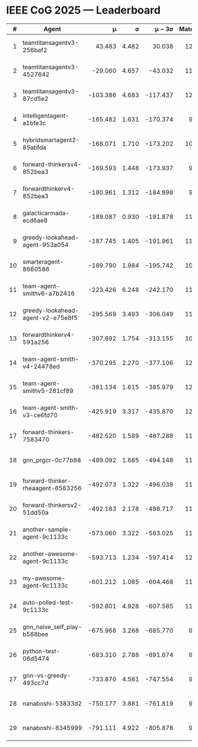 # IEEE CoG 2025 — Leaderboard

| # | Agent | μ | σ | μ − 3σ | Matches | Updated |
|---:|---|---:|---:|---:|---:|---|
| 1 | teamtitansagentv3-256baf2 | 43.483 | 4.482 | 30.038 | 12160 | 2025-08-21 13:51 |
| 2 | teamtitansagentv3-4527642 | -29.060 | 4.657 | -43.032 | 11434 | 2025-08-21 13:51 |
| 3 | teamtitansagentv3-87cd5e2 | -103.386 | 4.683 | -117.437 | 12906 | 2025-08-21 13:51 |
| 4 | intelligentagent-a1bfe3c | -165.482 | 1.631 | -170.374 | 9825 | 2025-08-21 13:51 |
| 5 | hybridsmartagent2-85abfda | -168.071 | 1.710 | -173.202 | 10561 | 2025-08-21 13:51 |
| 6 | forward-thinkersv4-852bea3 | -169.593 | 1.448 | -173.937 | 9557 | 2025-08-21 13:51 |
| 7 | forwardthinkerv4-852bea3 | -180.961 | 1.312 | -184.898 | 9581 | 2025-08-21 13:51 |
| 8 | galacticarmada-ecd6ae8 | -189.087 | 0.930 | -191.878 | 11520 | 2025-08-21 13:51 |
| 9 | greedy-lookahead-agent-953a054 | -187.745 | 1.405 | -191.961 | 11424 | 2025-08-21 13:51 |
| 10 | smarteragent-8660586 | -189.790 | 1.984 | -195.742 | 10333 | 2025-08-21 13:51 |
| 11 | team-agent-smithv6-a7b2416 | -223.426 | 6.248 | -242.170 | 11620 | 2025-08-21 13:51 |
| 12 | greedy-lookahead-agent-v2-e75e8f5 | -295.569 | 3.493 | -306.049 | 11904 | 2025-08-21 13:51 |
| 13 | forwardthinkerv4-591a256 | -307.892 | 1.754 | -313.155 | 10079 | 2025-08-21 13:51 |
| 14 | team-agent-smith-v4-24478ed | -370.295 | 2.270 | -377.106 | 12462 | 2025-08-21 13:51 |
| 15 | team-agent-smithv5-281cf89 | -381.134 | 1.615 | -385.979 | 12280 | 2025-08-21 13:51 |
| 16 | team-agent-smith-v3-ce6fd70 | -425.919 | 3.317 | -435.870 | 12962 | 2025-08-21 13:51 |
| 17 | forward-thinkers-7583470 | -482.520 | 1.589 | -487.288 | 11300 | 2025-08-21 13:51 |
| 18 | gnn_prgcr-0c77b88 | -489.092 | 1.685 | -494.148 | 11090 | 2025-08-21 13:51 |
| 19 | forward-thinker-rheaagent-6563256 | -492.073 | 1.322 | -496.038 | 11398 | 2025-08-21 13:51 |
| 20 | forward-thinkersv2-51dd50a | -492.183 | 2.178 | -498.717 | 11918 | 2025-08-21 13:51 |
| 21 | another-sample-agent-9c1133c | -573.060 | 3.322 | -583.025 | 11880 | 2025-08-21 13:51 |
| 22 | another-awesome-agent-9c1133c | -593.713 | 1.234 | -597.414 | 12340 | 2025-08-21 13:51 |
| 23 | my-awesome-agent-9c1133c | -601.212 | 1.085 | -604.468 | 11960 | 2025-08-21 13:51 |
| 24 | auto-polled-test-9c1133c | -592.801 | 4.928 | -607.585 | 11420 | 2025-08-21 13:51 |
| 25 | gnn_naive_self_play-b568bee | -675.968 | 3.268 | -685.770 | 9680 | 2025-08-21 13:51 |
| 26 | python-test-06d5474 | -683.310 | 2.788 | -691.674 | 9840 | 2025-08-21 13:51 |
| 27 | gnn-vs-greedy-493cc7d | -733.870 | 4.561 | -747.554 | 9560 | 2025-08-21 13:51 |
| 28 | nanaboshi-53833d2 | -750.177 | 3.881 | -761.819 | 9260 | 2025-08-21 13:51 |
| 29 | nanaboshi-8345999 | -791.111 | 4.922 | -805.878 | 9890 | 2025-08-21 13:51 |
